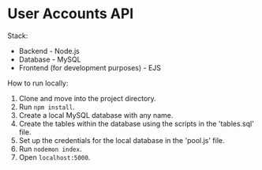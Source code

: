 # User Accounts API

Stack: <br>
- Backend - Node.js 
- Database - MySQL
- Frontend (for development purposes) - EJS

How to run locally:
1. Clone and move into the project directory.
2. Run `npm install`. 
3. Create a local MySQL database with any name.
4. Create the tables within the database using the scripts in the 'tables.sql' file.
5. Set up the credentials for the local database in the 'pool.js' file.
6. Run `nodemon index`.
7. Open `localhost:5000`. 